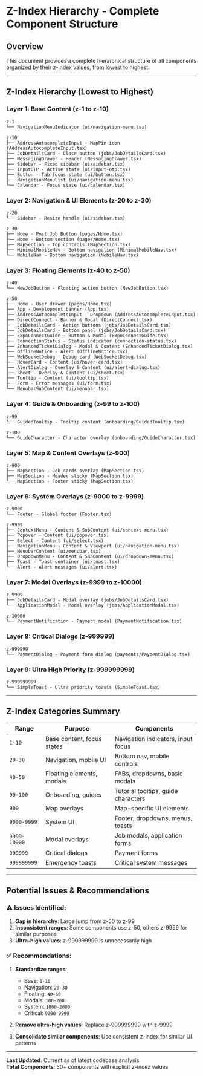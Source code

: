 # Z-Index Hierarchy - Complete Component Structure

## Overview
This document provides a complete hierarchical structure of all components organized by their z-index values, from lowest to highest.

---

## Z-Index Hierarchy (Lowest to Highest)

### **Layer 1: Base Content (z-1 to z-10)**
```
z-1
└── NavigationMenuIndicator (ui/navigation-menu.tsx)

z-10
├── AddressAutocompleteInput - MapPin icon (AddressAutocompleteInput.tsx)
├── JobDetailsCard - Close button (jobs/JobDetailsCard.tsx)
├── MessagingDrawer - Header (MessagingDrawer.tsx)
├── Sidebar - Fixed sidebar (ui/sidebar.tsx)
├── InputOTP - Active state (ui/input-otp.tsx)
├── Button - Tab focus state (ui/button.tsx)
├── NavigationMenuList (ui/navigation-menu.tsx)
└── Calendar - Focus state (ui/calendar.tsx)
```

### **Layer 2: Navigation & UI Elements (z-20 to z-30)**
```
z-20
└── Sidebar - Resize handle (ui/sidebar.tsx)

z-30
├── Home - Post Job Button (pages/Home.tsx)
├── Home - Bottom section (pages/Home.tsx)
├── MapSection - Top controls (MapSection.tsx)
├── MinimalMobileNav - Bottom navigation (MinimalMobileNav.tsx)
└── MobileNav - Bottom navigation (MobileNav.tsx)
```

### **Layer 3: Floating Elements (z-40 to z-50)**
```
z-40
└── NewJobButton - Floating action button (NewJobButton.tsx)

z-50
├── Home - User drawer (pages/Home.tsx)
├── App - Development banner (App.tsx)
├── AddressAutocompleteInput - Dropdown (AddressAutocompleteInput.tsx)
├── DirectConnect - Banner & Modal (DirectConnect.tsx)
├── JobDetailsCard - Action buttons (jobs/JobDetailsCard.tsx)
├── JobDetailsCard - Bottom panel (jobs/JobDetailsCard.tsx)
├── ExpoConnectGuide - Button & Modal (ExpoConnectGuide.tsx)
├── ConnectionStatus - Status indicator (connection-status.tsx)
├── EnhancedTicketDialog - Modal & Content (EnhancedTicketDialog.tsx)
├── OfflineNotice - Alert (OfflineNotice.tsx)
├── WebSocketDebug - Debug card (WebSocketDebug.tsx)
├── HoverCard - Content (ui/hover-card.tsx)
├── AlertDialog - Overlay & Content (ui/alert-dialog.tsx)
├── Sheet - Overlay & Content (ui/sheet.tsx)
├── Tooltip - Content (ui/tooltip.tsx)
├── Form - Error messages (ui/form.tsx)
└── MenubarSubContent (ui/menubar.tsx)
```

### **Layer 4: Guide & Onboarding (z-99 to z-100)**
```
z-99
└── GuidedTooltip - Tooltip content (onboarding/GuidedTooltip.tsx)

z-100
└── GuideCharacter - Character overlay (onboarding/GuideCharacter.tsx)
```

### **Layer 5: Map & Content Overlays (z-900)**
```
z-900
├── MapSection - Job cards overlay (MapSection.tsx)
├── MapSection - Header sticky (MapSection.tsx)
└── MapSection - Footer sticky (MapSection.tsx)
```

### **Layer 6: System Overlays (z-9000 to z-9999)**
```
z-9000
└── Footer - Global footer (Footer.tsx)

z-9999
├── ContextMenu - Content & SubContent (ui/context-menu.tsx)
├── Popover - Content (ui/popover.tsx)
├── Select - Content (ui/select.tsx)
├── NavigationMenu - Content & Viewport (ui/navigation-menu.tsx)
├── MenubarContent (ui/menubar.tsx)
├── DropdownMenu - Content & SubContent (ui/dropdown-menu.tsx)
├── Toast - Toast container (ui/toast.tsx)
└── Alert - Alert messages (ui/alert.tsx)
```

### **Layer 7: Modal Overlays (z-9999 to z-10000)**
```
z-9999
├── JobDetailsCard - Modal overlay (jobs/JobDetailsCard.tsx)
└── ApplicationModal - Modal overlay (jobs/ApplicationModal.tsx)

z-10000
└── PaymentNotification - Payment modal (PaymentNotification.tsx)
```

### **Layer 8: Critical Dialogs (z-999999)**
```
z-999999
└── PaymentDialog - Payment form dialog (payments/PaymentDialog.tsx)
```

### **Layer 9: Ultra High Priority (z-999999999)**
```
z-999999999
└── SimpleToast - Ultra priority toasts (SimpleToast.tsx)
```

---

## Z-Index Categories Summary

| **Range** | **Purpose** | **Components** |
|-----------|-------------|----------------|
| `1-10` | Base content, focus states | Navigation indicators, input focus |
| `20-30` | Navigation, mobile UI | Bottom nav, mobile controls |
| `40-50` | Floating elements, modals | FABs, dropdowns, basic modals |
| `99-100` | Onboarding, guides | Tutorial tooltips, guide characters |
| `900` | Map overlays | Map-specific UI elements |
| `9000-9999` | System UI | Footer, dropdowns, menus, toasts |
| `9999-10000` | Modal overlays | Job modals, application forms |
| `999999` | Critical dialogs | Payment forms |
| `999999999` | Emergency toasts | Critical system messages |

---

## Potential Issues & Recommendations

### ⚠️ **Issues Identified:**
1. **Gap in hierarchy**: Large jump from z-50 to z-99
2. **Inconsistent ranges**: Some components use z-50, others z-9999 for similar purposes
3. **Ultra-high values**: z-999999999 is unnecessarily high

### ✅ **Recommendations:**
1. **Standardize ranges**:
   - Base: `1-10`
   - Navigation: `20-30` 
   - Floating: `40-60`
   - Modals: `100-200`
   - System: `1000-2000`
   - Critical: `9000-9999`

2. **Remove ultra-high values**: Replace z-999999999 with z-9999
3. **Consolidate similar components**: Use consistent z-index for similar UI patterns

---

**Last Updated**: Current as of latest codebase analysis  
**Total Components**: 50+ components with explicit z-index values 